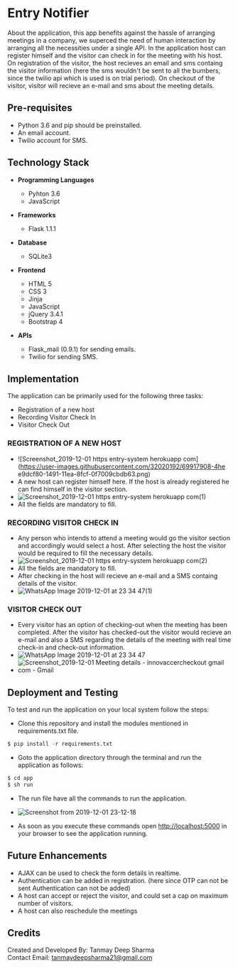 # Entry Notifier

About the application, this app benefits against the hassle of arranging meetings in a company, we superced the need of human interaction by arranging all the necessities under a single API. In the application host can register himself and the visitor can check in for the meeting with his host. On registration of the visitor, the host recieves an email and sms containg the visitor information (here the sms wouldn't be sent to all the bumbers, since the twilio api which is used is on trial period). On checkout of the visitor, visitor will recieve an e-mail and sms about the meeting details.

## Pre-requisites

- Python 3.6 and pip should be preinstalled.
- An email account.
- Twilio account for SMS. 

## Technology Stack

- **Programming Languages**
    - Pyhton 3.6
    - JavaScript

- **Frameworks**
    - Flask 1.1.1

- **Database**
    - SQLite3

- **Frontend**
    - HTML 5
    - CSS 3
    - Jinja
    - JavaScript
    - jQuery 3.4.1
    - Bootstrap 4

- **APIs**
    - Flask_mail (0.9.1) for sending emails.
    - Twilio for sending SMS.

## Implementation

The application can be primarily used for the following three tasks:

- Registration of a new host
- Recording Visitor Check In
- Visitor Check Out

### REGISTRATION OF A NEW HOST

- ![Screenshot_2019-12-01 https entry-system herokuapp com](https://user-images.githubusercontent.com/32020192/69917908-4he e9dcf80-1491-11ea-8fcf-0f7009cbdb63.png)
- A new host can register himself here. If the host is already registered he can find himself in the visitor section.
- ![Screenshot_2019-12-01 https entry-system herokuapp com(1)](https://user-images.githubusercontent.com/32020192/69917944-edc2c700-1491-11ea-9704-44ae8202c891.png)
- All the fields are mandatory to fill.

### RECORDING VISITOR CHECK IN
- Any person who intends to attend a meeting would go the visitor section and accordingly would select a host. After selecting the host the visitor would be required to fill the necessary details. 
- ![Screenshot_2019-12-01 https entry-system herokuapp com(2)](https://user-images.githubusercontent.com/32020192/69917992-a38e1580-1492-11ea-8b7f-665d7e2e01a7.png)
- All the fields are mandatory to fill.
- After checking in the host will recieve an e-mail and a SMS containg details of the visitor.
- ![WhatsApp Image 2019-12-01 at 23 34 47(1)](https://user-images.githubusercontent.com/32020192/69918086-d389e880-1493-11ea-94c1-81b3205689b9.jpeg)

### VISITOR CHECK OUT
- Every visitor has an option of checking-out when the meeting has been completed. After the visitor has checked-out the visitor would recieve an e-mail and also a SMS regarding the details of the meeting with real time check-in and check-out information.
- ![WhatsApp Image 2019-12-01 at 23 34 47](https://user-images.githubusercontent.com/32020192/69918134-4b581300-1494-11ea-9e39-461862c838a0.jpeg)
- ![Screenshot_2019-12-01 Meeting details - innovaccercheckout gmail com - Gmail](https://user-images.githubusercontent.com/32020192/69918135-4bf0a980-1494-11ea-814c-742004ece1c6.png)



## Deployment and Testing

To test and run the application on your local system follow the steps:
- Clone this repository and install the modules mentioned in requirements.txt file.

```python
$ pip install -r requirements.txt
```

- Goto the application directory through the terminal and run the application as follows:

```python
$ cd app
$ sh run
```
- The run file have all the commands to run the application.
- ![Screenshot from 2019-12-01 23-12-18](https://user-images.githubusercontent.com/32020192/69917830-822c2a00-1490-11ea-8a4c-0ae611e9fadd.png)

- As soon as you execute these commands open [http://localhost:5000](http://localhost:5000) in your browser to see the application running.


## Future Enhancements

- AJAX can be used to check the form details in realtime.
- Authentication can be added in registration. (here since OTP can not be sent Authentication can not be added)
- A host can accept or reject the visitor, and could set a cap on maximum number of visitors.
- A host can also reschedule the meetings

## Credits

Created and Developed By: Tanmay Deep Sharma  
Contact Email: tanmaydeepsharma21@gmail.com

